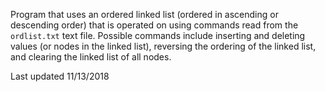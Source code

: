 Program that uses an ordered linked list (ordered in ascending or descending order) that is operated on using commands read from the `ordlist.txt` text file. Possible commands include inserting and deleting values (or nodes in the linked list), reversing the ordering of the linked list, and clearing the linked list of all nodes.

Last updated 11/13/2018
